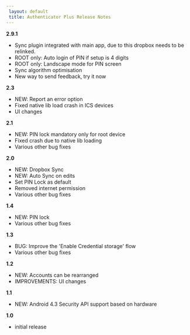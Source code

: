 ```yaml
---
 layout: default
 title: Authenticator Plus Release Notes
---
```


**2.9.1**
 
- Sync plugin integrated with main app, due to this dropbox needs to be relinked.
- ROOT only: Auto login of PIN if setup is 4 digits
- ROOT only: Landscape mode for PIN screen
- Sync algorithm optimisation
- New way to send feedback, try it now
    
**2.3**

 - NEW: Report an error option
 - Fixed native lib load crash in ICS devices
 - UI changes

**2.1**

 - NEW: PIN lock mandatory only for root device
 - Fixed crash due to native lib loading
 - Various other bug fixes

**2.0**
 
 - NEW: Dropbox Sync
 - NEW: Auto Sync on edits
 - Set PIN Lock as default
 - Removed internet permission
 - Various other bug fixes

**1.4**

 - NEW: PIN lock
 - Various other bug fixes

**1.3**

 - BUG: Improve the 'Enable Credential storage' flow
 - Various other bug fixes

**1.2**

 - NEW: Accounts can be rearranged
 - IMPROVEMENTS: UI changes

**1.1**

 - NEW: Android 4.3 Security API support based on hardware

**1.0**

 - initial release